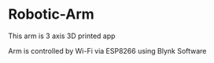 # Robotic-Arm
This arm is 3 axis 3D printed app

Arm is controlled by Wi-Fi via ESP8266 using Blynk Software
